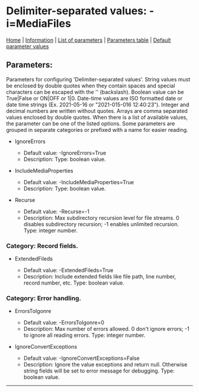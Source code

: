 # Delimiter-separated values: -i=MediaFiles

[Home](../Readme.md) | [Information](mediafiles_info.md) | [List of parameters](mediafiles_parameters.md) | [Parameters table](mediafiles_parameters_table.md) |  [Default parameter values](mediafiles_parameters_defaults.md)

## Parameters:
Parameters for configuring 'Delimiter-separated values'. String values must be enclosed by double quotes when
they contain spaces and special characters can be escaped with the '\' (backslash). Boolean value can be
True|False or ON|OFF or 1|0. Date-time values are ISO formatted date or date time strings (Ex. 2021-05-16 or
"2021-015-016 12:40:23"). Integer and decimal numbers are written without quotes. Arrays are comma separated
values enclosed by double quotes. When there is a list of available values, the parameter can be one of the
listed options. Some parameters are grouped in separate categories or prefixed with a name for easier reading.

 - IgnoreErrors

	* Default value: -IgnoreErrors=True
	* Description: Type: boolean value.

 - IncludeMediaProperties

	* Default value: -IncludeMediaProperties=True
	* Description: Type: boolean value.

 - Recurse

	* Default value: -Recurse=-1
	* Description: Max subdirectory recursion level for file streams. 0 disables subdirectory
	recursion; -1 enables unlimited recursion. Type: integer number.

### Category: Record fields.

 - ExtendedFileds

	* Default value: -ExtendedFileds=True
	* Description: Include extended fields like file path, line number, record number, etc. Type:
	boolean value.

### Category: Error handling.

 - ErrorsToIgonre

	* Default value: -ErrorsToIgonre=0
	* Description: Max number of errors allowed. 0 don't ignore errors; -1 to ignore all reading
	errors. Type: integer number.

 - IgnoreConvertExceptions

	* Default value: -IgnoreConvertExceptions=False
	* Description: Ignore the value exceptions and return null. Otherwise string fields will be set
	to error message for debugging. Type: boolean value.


------------------------------------------------------------

